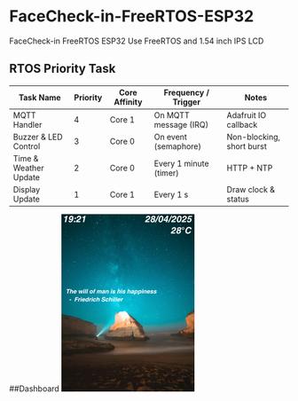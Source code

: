 # FaceCheck-in-FreeRTOS-ESP32
FaceCheck-in FreeRTOS ESP32 Use FreeRTOS and 1.54 inch IPS LCD

## RTOS Priority Task
| Task Name                 | Priority         | Core Affinity | Frequency / Trigger       | Notes                     |
|---------------------------|---------------------|---------------|--------------------------|---------------------------|
| MQTT Handler              | 4                 | Core 1        | On MQTT message (IRQ)    | Adafruit IO callback      |
| Buzzer & LED Control      | 3        | Core 0        | On event (semaphore)     | Non-blocking, short burst |
| Time & Weather Update     | 2               | Core 0        | Every 1 minute (timer)      | HTTP + NTP                |
| Display Update            | 1                | Core 1        | Every 1 s                   | Draw clock & status       |

##Dashboard
![Face Checkin Demo](face-checkin-2/240320%20(240%20x%20240%20px)%20(1).png)
